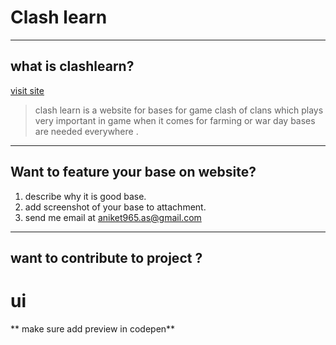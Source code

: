 # Clash learn

----
## what is clashlearn?
 [visit site](https://aniket965.github.io/clashLearn/)

> clash learn is a website for bases for game clash of clans which plays very important in game when it comes for farming or war day bases are needed everywhere .

----
## Want to feature your base on website?
1. describe why it is good base.
2. add screenshot of your base to attachment.
3. send me email at aniket965.as@gmail.com

----
## want to contribute to project ?
# ui

** make sure add preview in codepen**


